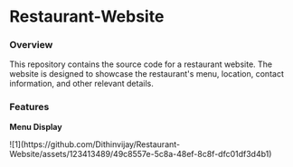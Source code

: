 <b><h1>Restaurant-Website</h1></b>
<b><h3>Overview</h3></b>
<p>This repository contains the source code for a restaurant website. The website is designed to showcase the restaurant's menu, location, contact information, and other relevant details.</p>
<b><h3>Features</h3></b>
<p><b>Menu Display</b></p>
![1](https://github.com/Dithinvijay/Restaurant-Website/assets/123413489/49c8557e-5c8a-48ef-8c8f-dfc01df3d4b1)
